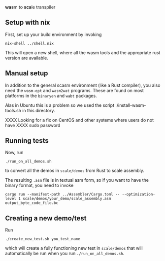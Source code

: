 **was**m to **sca**le transpiler

## Setup with nix

First, set up your build environment by invoking

```
nix-shell ../shell.nix
```

This will open a new shell, where all the wasm tools and the appropriate rust version are available.

## Manual setup

In addition to the general scasm environment (like a Rust compiler), you also need the
`wasm-opt` and `wasm2wat` programs. These are found on most platforms in the
`binaryen` and `wabt` packages.

Alas in Ubuntu this is a problem so we used the script
  ./install-wasm-tools.sh
in this directory.

XXXX Looking for a fix on CentOS and other systems where users do not have
XXXX sudo password


## Running tests

Now, run

```
./run_on_all_demos.sh
```

to convert all the demos in `scale/demos` from Rust to scale assembly.

The resulting `.asm` file is in textual asm form, so if you want to have the binary format, you need
to invoke

```
cargo run --manifest-path ../Assembler/Cargo.toml -- --optimization-level 1 scale/demos/your_demo/scale_assembly.asm output_byte_code_file.bc
```

## Creating a new demo/test

Run

```
./create_new_test.sh you_test_name
```

which will create a fully functioning new test in `scale/demos` that will automatically be run
when you run `./run_on_all_demos.sh`.
